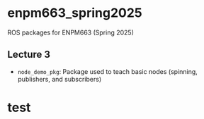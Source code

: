 # enpm663_spring2025
ROS packages for ENPM663 (Spring 2025)

## Lecture 3

- `node_demo_pkg`: Package used to teach basic nodes (spinning, publishers, and subscribers)
# test